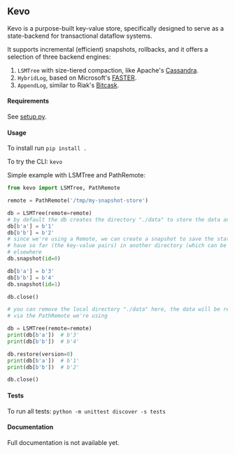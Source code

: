 <!-- [![Tests](https://github.com/delftdata/stateflow-kevo/actions/workflows/run_tests.yml/badge.svg)](https://github.com/nikosgavalas/kvstore/actions/workflows/run_tests.yml) -->

## Kevo

Kevo is a purpose-built key-value store, specifically designed to serve as a state-backend for transactional dataflow systems.

It supports incremental (efficient) snapshots, rollbacks, and it offers a selection of three backend engines:

1. `LSMTree` with size-tiered compaction, like Apache's [Cassandra](https://cassandra.apache.org/_/index.html).
2. `HybridLog`, based on Microsoft's [FASTER](https://microsoft.github.io/FASTER/docs/td-research-papers/).
3. `AppendLog`, similar to Riak's [Bitcask](https://riak.com/assets/bitcask-intro.pdf).

#### Requirements
See [setup.py](./setup.py).

#### Usage
To install run `pip install .`

To try the CLI: `kevo`

Simple example with LSMTree and PathRemote:

```python
from kevo import LSMTree, PathRemote

remote = PathRemote('/tmp/my-snapshot-store')

db = LSMTree(remote=remote)
# by default the db creates the directory "./data" to store the data and indices
db[b'a'] = b'1'
db[b'b'] = b'2'
# since we're using a Remote, we can create a snapshot to save the state we
# have so far (the key-value pairs) in another directory (which can be mounted)
# elsewhere
db.snapshot(id=0)

db[b'a'] = b'3'
db[b'b'] = b'4'
db.snapshot(id=1)

db.close()

# you can remove the local directory "./data" here, the data will be restored
# via the PathRemote we're using

db = LSMTree(remote=remote)
print(db[b'a'])  # b'3'
print(db[b'b'])  # b'4'

db.restore(version=0)
print(db[b'a'])  # b'1'
print(db[b'b'])  # b'2'

db.close()
```

#### Tests
To run all tests: `python -m unittest discover -s tests`

#### Documentation

Full documentation is not available yet.
